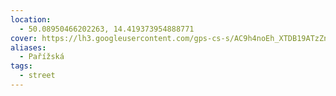 ```yaml
---
location:
  - 50.08950466202263, 14.419373954888771
cover: https://lh3.googleusercontent.com/gps-cs-s/AC9h4noEh_XTDB19ATzZn9Uc04nRll4j9xvImh49Zven_EfGWLFX-Wo2yBqsiUa5QiBcfE3kxcAtzsnTjYZRBXt_W2f2f0fyAkrc0z7RsfeXy6HntteaPSz7vceCgbEQSxzTDmzmTzqO=w408-h306-k-no
aliases:
  - Pařížská
tags:
  - street
---
```

